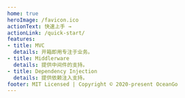 ```yaml
---
home: true
heroImage: /favicon.ico
actionText: 快速上手 →
actionLink: /quick-start/
features:
- title: MVC
  details: 开箱即用专注于业务。
- title: Middlerware
  details: 提供中间件的支持。
- title: Dependency Injection
  details: 提供依赖注入支持。
footer: MIT Licensed | Copyright © 2020-present OceanGo
---
```

